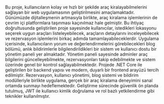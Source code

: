 Bu proje, kullanıcıların kolay ve hızlı bir şekilde araç kiralayabilmelerini sağlayan bir web uygulamasının geliştirilmesini amaçlamaktadır. Günümüzde dijitalleşmenin artmasıyla birlikte, araç kiralama işlemlerinin de çevrim içi platformlara taşınması kaçınılmaz hale gelmiştir. Bu ihtiyaç doğrultusunda geliştirilen proje sayesinde kullanıcılar, istedikleri lokasyonu seçerek uygun araçları listeleyebilecek, araçların detaylarını inceleyebilecek ve rezervasyon işlemlerini birkaç adımda tamamlayabileceklerdir.
Uygulama içerisinde, kullanıcıların yorum ve değerlendirmelerini görebilecekleri blog bölümü, anlık bildirimlerle bilgilendirildikleri bir sistem ve kullanıcı dostu bir yönetim paneli yer almaktadır. Yönetim paneli sayesinde adminler araç bilgilerini güncelleyebilmekte, rezervasyonları takip edebilmekte ve sistem üzerinde genel bir kontrol sağlayabilmektedir.
Projede .NET Core ile geliştirilen bir backend yapısı ve modern, duyarlı bir frontend arayüzü tercih edilmiştir. Rezervasyon, kullanıcı yönetimi, blog sistemi ve bildirim modülleriyle birlikte uygulama, gerçek bir araç kiralama deneyimini sanal ortamda sunmayı hedeflemektedir. Geliştirme sürecinde güvenlik ön planda tutulmuş, JWT ile kullanıcı kimlik doğrulama ve rol bazlı yetkilendirme gibi teknikler kullanılmıştır.


